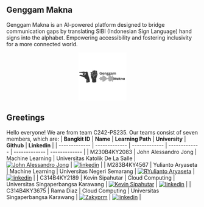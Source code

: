 ## Genggam Makna
Genggam Makna is an Al-powered platform designed to bridge communication gaps by translating SIBI (Indonesian Sign Language) hand signs into the alphabet. Empowering accessibility and fostering inclusivity for a more connected world.
<p align="center">
  <img src="https://raw.githubusercontent.com/GenggamMakna/.github/refs/heads/main/profile/assets/genggam-makna-logo.png" width="25%" />
</p>


## Greetings
Hello everyone! We are from team C242-PS235. Our teams consist of seven members, which are:
| **Bangkit ID**  | **Name** |  **Learning Path** | **University** | **Github** | **Linkedin** | 
| ------------- | -------------  | -------------  | -------------  | ------------- | ------------- |
| M230B4KY2083  | John Alessandro Jong  | Machine Learning   | Universitas Katolik De La Salle  | [![John Alessandro Jong](https://skillicons.dev/icons?i=github)](https://github.com/jlxndro)  | [![linkedin](https://img.shields.io/badge/linkedin-0A66C2?style=for-the-badge&logo=linkedin&logoColor=white)](https://www.linkedin.com/in/john-alessandro-jong) |
| M283B4KY4567  | Yulianto Aryaseta  | Machine Learning   | Universitas Negeri Semarang    | [![RYulianto Aryaseta](https://skillicons.dev/icons?i=github)](https://github.com/Setaarya) | [![linkedin](https://img.shields.io/badge/linkedin-0A66C2?style=for-the-badge&logo=linkedin&logoColor=white)](https://www.linkedin.com/in/yulianto-aryaseta) |
| C314B4KY2189  | Kevin Sipahutar  | Cloud Computing   | Universitas Singaperbangsa Karawang    | [![Kevin Sipahutar](https://skillicons.dev/icons?i=github)](https://github.com/vinss-droid)   | [![linkedin](https://img.shields.io/badge/linkedin-0A66C2?style=for-the-badge&logo=linkedin&logoColor=white)](https://www.linkedin.com/in/kevinsipahutar/) |
| C314B4KY3675  | Rama Diaz  | Cloud Computing   | Universitas Singaperbangsa Karawang  | [![Zakyprm](https://skillicons.dev/icons?i=github)](https://github.com/ramadiaz) | [![linkedin](https://img.shields.io/badge/linkedin-0A66C2?style=for-the-badge&logo=linkedin&logoColor=white)](https://www.linkedin.com/in/ramadiaz/) |
<!--| A172B4KY4402  | Vantur Roganda Siringoringo   | Cloud Computing  | Universitas Mikroskil    | [![Rivo Juniandra Rumadi](https://skillicons.dev/icons?i=github)](https://github.com/Vantur1424)  |
| A172B4KY4575  | Yusra Budiman Hasibuan  | Mobile Development   | Universitas Mikroskil    |  [![Rivo Juniandra Rumadi](https://skillicons.dev/icons?i=github)](https://github.com/yusrabudiman) |
<!--

<!--

**Here are some ideas to get you started:**

🙋‍♀️ A short introduction - what is your organization all about?
🌈 Contribution guidelines - how can the community get involved?
👩‍💻 Useful resources - where can the community find your docs? Is there anything else the community should know?
🍿 Fun facts - what does your team eat for breakfast?
🧙 Remember, you can do mighty things with the power of [Markdown](https://docs.github.com/github/writing-on-github/getting-started-with-writing-and-formatting-on-github/basic-writing-and-formatting-syntax)
-->
